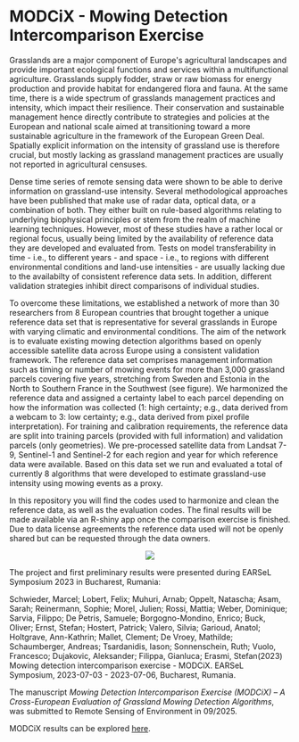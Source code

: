 # MODCiX - Mowing Detection Intercomparison Exercise

Grasslands are a major component of Europe's agricultural landscapes and provide important ecological functions and services within a multifunctional agriculture. Grasslands supply fodder, straw or raw biomass for energy production and provide habitat
for endangered flora and fauna. At the same time, there is a wide spectrum of grasslands management practices and intensity, which impact their resilience. Their conservation and sustainable management hence directly contribute to strategies and
policies at the European and national scale aimed at transitioning toward a more sustainable agriculture in the framework of the European Green Deal. Spatially explicit information on the intensity of grassland use is therefore crucial, but mostly
lacking as grassland management practices are usually not reported in agricultural censuses.

Dense time series of remote sensing data were shown to be able to derive information on grassland-use intensity. Several methodological approaches have been published that make use of radar data, optical data, or a combination of both. They either built
on rule-based algorithms relating to underlying biophysical principles or stem from the realm of machine learning techniques. However, most of these studies have a rather local or regional focus, usually being limited by the availability of reference
data they are developed and evaluated from. Tests on model transferability in time - i.e., to different years - and space - i.e., to regions with different environmental conditions and land-use intensities - are usually lacking due to the availabilty of
consistent reference data sets. In addition, different validation strategies inhibit direct comparisons of individual studies. 

To overcome these limitations, we established a network of more than 30 researchers from 8 European countries that brought together a unique reference data set that is representative for several grasslands in Europe with varying climatic and
environmental conditions. The aim of the network is to evaluate existing mowing detection algorithms based on openly accessible satellite data across Europe using a consistent validation framework. The reference data set comprises management information
such as timing or number of mowing events for more than 3,000 grassland parcels covering five years, stretching from Sweden and Estonia in the North to Southern France in the Southwest (see figure). We harmonized the reference data and assigned a certainty label to
each parcel depending on how the information was collected (1: high certainty; e.g., data derived from a webcam to 3: low certainty; e.g., data derived from pixel profile interpretation). For training and calibration requirements, the
reference data are split into training parcels (provided with full information) and validation parcels (only geometries). We pre-processed satellite data from Landsat 7-9, Sentinel-1 and Sentinel-2 for each region and year for which reference data were
available. Based on this data set we run and evaluated a total of currently 8 algorithms that were developed to estimate grassland-use intensity using mowing events as a proxy.

In this repository you will find the codes used to harmonize and clean the reference data, as well as the evaluation codes. The final results will be made available via an R-shiny app once the comparison exercise is finished. Due to data license 
agreements the reference data used will not be openly shared but can be requested through the data owners.


<p align="center">
  <img src="https://github.com/geo-masc/modcix/blob/main/figures/modcix_data_regions.png">
</p>

The project and first preliminary results were presented during EARSeL Symposium 2023 in Bucharest, Rumania: 

Schwieder, Marcel; Lobert, Felix; Muhuri, Arnab; Oppelt, Natascha; Asam, Sarah; Reinermann, Sophie; Morel, Julien; Rossi, Mattia; Weber, Dominique; Sarvia, Filippo; De Petris, Samuele; Borgogno-Mondino, Enrico; Buck, Oliver; Ernst, Stefan; Hostert, Patrick; Valero, Silvia; Garioud, Anatol; Holtgrave, 
Ann-Kathrin; Mallet, Clement; De Vroey, Mathilde; Schaumberger, Andreas; Tsardanidis, Iason; Sonnenschein, Ruth; Vuolo, Francesco; Dujakovic, Aleksander; Filippa, Gianluca; Erasmi, Stefan(2023) Mowing detection intercomparison exercise - MODCiX. 
EARSeL Symposium, 2023-07-03 - 2023-07-06, Bucharest, Rumania.

The manuscript _Mowing Detection Intercomparison Exercise (MODCiX) – A Cross-European Evaluation of Grassland Mowing Detection Algorithms_, was submitted to Remote Sensing of Environment in 09/2025.

MODCiX results can be explored [here](https://geo-masc.shinyapps.io/modcix_evaluation/).

